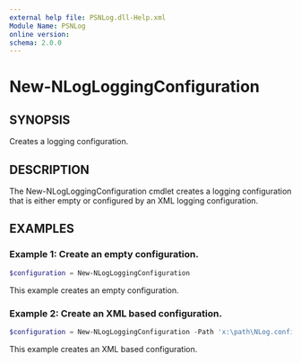 ```yaml
---
external help file: PSNLog.dll-Help.xml
Module Name: PSNLog
online version:
schema: 2.0.0
---
```


# New-NLogLoggingConfiguration

## SYNOPSIS

Creates a logging configuration.

## DESCRIPTION

The New-NLogLoggingConfiguration cmdlet creates a logging configuration that is either empty or configured by an XML logging configuration.

## EXAMPLES

### Example 1: Create an empty configuration.

```powershell
$configuration = New-NLogLoggingConfiguration
```

This example creates an empty configuration.

### Example 2: Create an XML based configuration.

```powershell
$configuration = New-NLogLoggingConfiguration -Path 'x:\path\NLog.config'
```

This example creates an XML based configuration.